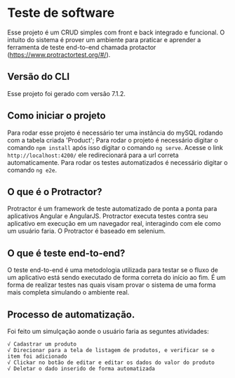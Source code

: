 # Teste de software 

Esse projeto é um CRUD simples com front e back integrado e funcional. O intuito do sistema é prover um ambiente para praticar e aprender a ferramenta de teste end-to-end chamada protactor (https://www.protractortest.org/#/). 

## Versão do CLI 

Esse projeto foi gerado com versão 7.1.2. 

## Como iniciar o projeto

Para rodar esse projeto é necessário ter uma instância do mySQL rodando com a tabela criada 'Product'; 
Para rodar o projeto é necessário digitar o comando `npm install` após isso digitar o comando `ng serve`. Acesse o link `http://localhost:4200/` ele redirecionará para a url correta automaticamente. 
Para rodar os testes automatizados é necessário digitar o comando `ng e2e`.

## O que é o Protractor?

Protractor é um framework de teste automatizado de ponta a ponta para aplicativos Angular e AngularJS. Protractor executa testes contra seu aplicativo em execução em um navegador real, interagindo com ele como um usuário faria. O Protractor é baseado em selenium.

## O que é teste end-to-end?

O teste end-to-end é uma metodologia utilizada para testar se o fluxo de um aplicativo está sendo executado de forma correta do início ao fim. É um forma de realizar testes nas quais visam provar o sistema de uma forma mais completa simulando o ambiente real.

## Processo de automatização.

Foi feito um simulçação aonde o usuário faria as seguntes atividades:

    √ Cadastrar um produto
    √ Direcionar para a tela de listagem de produtos, e verificar se o item foi adicionado
    √ Clickar no botão de editar e editar os dados do valor do produto
    √ Deletar o dado inserido de forma automatizada
